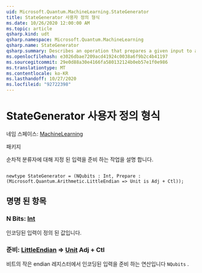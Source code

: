 ```yaml
---
uid: Microsoft.Quantum.MachineLearning.StateGenerator
title: StateGenerator 사용자 정의 형식
ms.date: 10/26/2020 12:00:00 AM
ms.topic: article
qsharp.kind: udt
qsharp.namespace: Microsoft.Quantum.MachineLearning
qsharp.name: StateGenerator
qsharp.summary: Describes an operation that prepares a given input to a sequential classifier.
ms.openlocfilehash: e3026dbae7209acd41924c0038a6f9b2c4b41197
ms.sourcegitcommit: 29e0d88a30e4166fa580132124b0eb57e1f0e986
ms.translationtype: MT
ms.contentlocale: ko-KR
ms.lasthandoff: 10/27/2020
ms.locfileid: "92722398"
---
```

# <a name="stategenerator-user-defined-type"></a>StateGenerator 사용자 정의 형식

네임 스페이스: [MachineLearning](xref:Microsoft.Quantum.MachineLearning)

패키지 [](https://nuget.org/packages/)


순차적 분류자에 대해 지정 된 입력을 준비 하는 작업을 설명 합니다.

```qsharp

newtype StateGenerator = (NQubits : Int, Prepare : (Microsoft.Quantum.Arithmetic.LittleEndian => Unit is Adj + Ctl));
```



## <a name="named-items"></a>명명 된 항목

### <a name="nqubits--int"></a>N Bits: [Int](xref:microsoft.quantum.lang-ref.int)

인코딩된 입력이 정의 된 값입니다.
### <a name="prepare--littleendian--unit-adj--ctl"></a>준비: [LittleEndian](xref:Microsoft.Quantum.Arithmetic.LittleEndian) => [Unit](xref:microsoft.quantum.lang-ref.unit) Adj + Ctl

비트의 작은 endian 레지스터에서 인코딩된 입력을 준비 하는 연산입니다 `NQubits` .